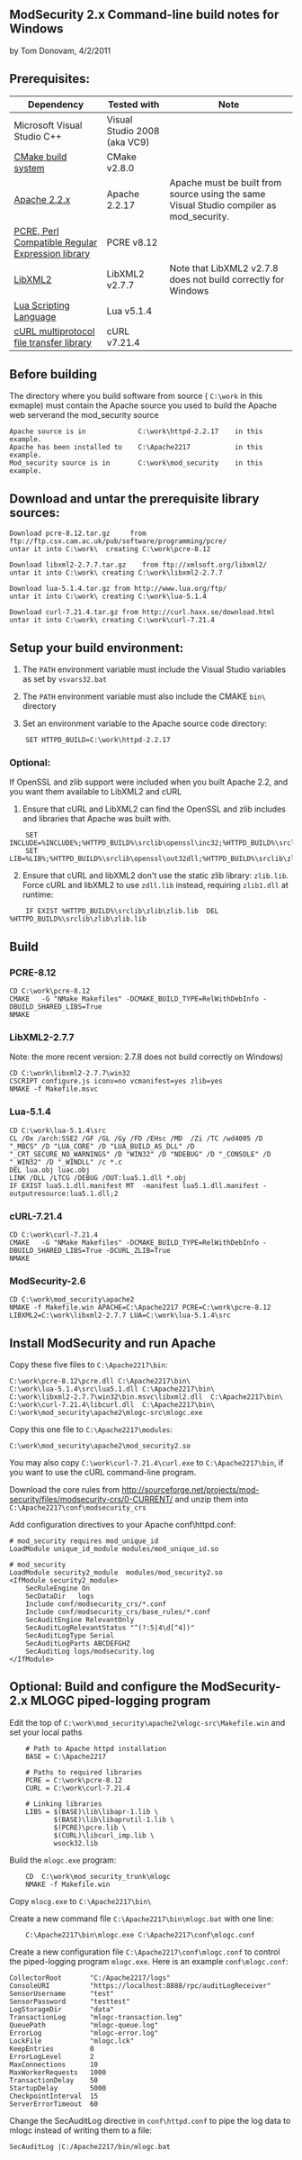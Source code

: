 
## ModSecurity 2.x  Command-line build notes for Windows       

by Tom Donovam, 4/2/2011


## Prerequisites:

Dependency | Tested with | Note
----|------|----
Microsoft Visual Studio C++ | Visual Studio 2008 (aka VC9) |
[CMake build system](http://www.cmake.org/) | CMake v2.8.0 |
[Apache 2.2.x](http://httpd.apache.org/) | Apache 2.2.17 | Apache must be built from source using the same Visual Studio compiler as mod_security.
[PCRE, Perl Compatible Regular Expression library](http://www.pcre.org/) | PCRE v8.12
[LibXML2](http://xmlsoft.org/) | LibXML2 v2.7.7 | Note that LibXML2 v2.7.8 does not build correctly for Windows
[Lua Scripting Language](http://www.lua.org/) | Lua v5.1.4
[cURL multiprotocol file transfer library](http://curl.haxx.se/) | cURL v7.21.4


## Before building

The directory where you build software from source ( ``C:\work`` in this exmaple)
must contain the Apache source you used to build the Apache web serverand the mod_security source

    Apache source is in             C:\work\httpd-2.2.17    in this example.
    Apache has been installed to    C:\Apache2217           in this example.
    Mod_security source is in       C:\work\mod_security    in this example.

## Download and untar the prerequisite library sources:

    Download pcre-8.12.tar.gz     from ftp://ftp.csx.cam.ac.uk/pub/software/programming/pcre/
    untar it into C:\work\  creating C:\work\pcre-8.12

    Download libxml2-2.7.7.tar.gz    from ftp://xmlsoft.org/libxml2/
    untar it into C:\work\ creating C:\work\libxml2-2.7.7

    Download lua-5.1.4.tar.gz from http://www.lua.org/ftp/
    untar it into C:\work\ creating C:\work\lua-5.1.4

    Download curl-7.21.4.tar.gz from http://curl.haxx.se/download.html
    untar it into C:\work\ creating C:\work\curl-7.21.4

## Setup your build environment:

1. The ``PATH`` environment variable must include the Visual Studio variables as set by ``vsvars32.bat``

2. The ``PATH`` environment variable must also include the CMAKE ``bin\`` directory

3. Set an environment variable to the Apache source code directory:

```
    SET HTTPD_BUILD=C:\work\httpd-2.2.17
```

### Optional:

If OpenSSL and zlib support were included when you built Apache 2.2, and you want them available to LibXML2 and cURL

1. Ensure that cURL and LibXML2 can find the OpenSSL and zlib includes and libraries that Apache was built with.

```
    SET INCLUDE=%INCLUDE%;%HTTPD_BUILD%\srclib\openssl\inc32;%HTTPD_BUILD%\srclib\zlib
    SET LIB=%LIB%;%HTTPD_BUILD%\srclib\openssl\out32dll;%HTTPD_BUILD%\srclib\zlib
```

2. Ensure that cURL and libXML2 don't use the static zlib library: ``zlib.lib``. Force cURL and libXML2 to use ``zdll.lib`` instead, requiring ``zlib1.dll`` at runtime:

```
    IF EXIST %HTTPD_BUILD%\srclib\zlib\zlib.lib  DEL %HTTPD_BUILD%\srclib\zlib\zlib.lib
```

## Build

### PCRE-8.12

    CD C:\work\pcre-8.12
    CMAKE   -G "NMake Makefiles" -DCMAKE_BUILD_TYPE=RelWithDebInfo -DBUILD_SHARED_LIBS=True
    NMAKE

### LibXML2-2.7.7

Note: the more recent version: 2.7.8 does not build correctly on Windows)

    CD C:\work\libxml2-2.7.7\win32
    CSCRIPT configure.js iconv=no vcmanifest=yes zlib=yes
    NMAKE -f Makefile.msvc

### Lua-5.1.4

    CD C:\work\lua-5.1.4\src
    CL /Ox /arch:SSE2 /GF /GL /Gy /FD /EHsc /MD  /Zi /TC /wd4005 /D "_MBCS" /D "LUA_CORE" /D "LUA_BUILD_AS_DLL" /D "_CRT_SECURE_NO_WARNINGS" /D "WIN32" /D "NDEBUG" /D "_CONSOLE" /D "_WIN32" /D "_WINDLL" /c *.c
    DEL lua.obj luac.obj
    LINK /DLL /LTCG /DEBUG /OUT:lua5.1.dll *.obj
    IF EXIST lua5.1.dll.manifest MT  -manifest lua5.1.dll.manifest -outputresource:lua5.1.dll;2

### cURL-7.21.4

    CD C:\work\curl-7.21.4
    CMAKE   -G "NMake Makefiles" -DCMAKE_BUILD_TYPE=RelWithDebInfo -DBUILD_SHARED_LIBS=True -DCURL_ZLIB=True
    NMAKE

### ModSecurity-2.6

    CD C:\work\mod_security\apache2
    NMAKE -f Makefile.win APACHE=C:\Apache2217 PCRE=C:\work\pcre-8.12 LIBXML2=C:\work\libxml2-2.7.7 LUA=C:\work\lua-5.1.4\src

## Install ModSecurity and run Apache

Copy these five files to ``C:\Apache2217\bin``:

    C:\work\pcre-8.12\pcre.dll C:\Apache2217\bin\
    C:\work\lua-5.1.4\src\lua5.1.dll C:\Apache2217\bin\
    C:\work\libxml2-2.7.7\win32\bin.msvc\libxml2.dll  C:\Apache2217\bin\
    C:\work\curl-7.21.4\libcurl.dll  C:\Apache2217\bin\
    C:\work\mod_security\apache2\mlogc-src\mlogc.exe

Copy this one file to ``C:\Apache2217\modules``:

    C:\work\mod_security\apache2\mod_security2.so

You may also copy ``C:\work\curl-7.21.4\curl.exe`` to ``C:\Apache2217\bin``, if you want to use the cURL command-line program.

Download the core rules from http://sourceforge.net/projects/mod-security/files/modsecurity-crs/0-CURRENT/ and unzip them into ``C:\Apache2217\conf\modsecurity_crs``

Add configuration directives to your Apache conf\httpd.conf:

    # mod_security requires mod_unique_id
    LoadModule unique_id_module modules/mod_unique_id.so

    # mod_security
    LoadModule security2_module  modules/mod_security2.so
    <IfModule security2_module>
        SecRuleEngine On
        SecDataDir   logs
        Include conf/modsecurity_crs/*.conf
        Include conf/modsecurity_crs/base_rules/*.conf
        SecAuditEngine RelevantOnly
        SecAuditLogRelevantStatus "^(?:5|4\d[^4])"
        SecAuditLogType Serial
        SecAuditLogParts ABCDEFGHZ
        SecAuditLog logs/modsecurity.log
    </IfModule>

## Optional: Build and configure the ModSecurity-2.x MLOGC piped-logging program

Edit the top of ``C:\work\mod_security\apache2\mlogc-src\Makefile.win`` and set your local paths

        # Path to Apache httpd installation
        BASE = C:\Apache2217

        # Paths to required libraries
        PCRE = C:\work\pcre-8.12
        CURL = C:\work\curl-7.21.4

        # Linking libraries
        LIBS = $(BASE)\lib\libapr-1.lib \
               $(BASE)\lib\libaprutil-1.lib \
               $(PCRE)\pcre.lib \
               $(CURL)\libcurl_imp.lib \
               wsock32.lib

Build the ``mlogc.exe`` program:

        CD  C:\work\mod_security_trunk\mlogc
        NMAKE -f Makefile.win

Copy ``mlocg.exe`` to ``C:\Apache2217\bin\``

Create a new command file ``C:\Apache2217\bin\mlogc.bat`` with one line:

        C:\Apache2217\bin\mlogc.exe C:\Apache2217\conf\mlogc.conf

Create a new configuration file ``C:\Apache2217\conf\mlogc.conf`` to control the piped-logging program ``mlogc.exe``.
Here is an example ``conf\mlogc.conf``:

    CollectorRoot       "C:/Apache2217/logs"
    ConsoleURI          "https://localhost:8888/rpc/auditLogReceiver"
    SensorUsername      "test"
    SensorPassword      "testtest"
    LogStorageDir       "data"
    TransactionLog      "mlogc-transaction.log"
    QueuePath           "mlogc-queue.log"
    ErrorLog            "mlogc-error.log"
    LockFile            "mlogc.lck"
    KeepEntries         0
    ErrorLogLevel       2
    MaxConnections      10
    MaxWorkerRequests   1000
    TransactionDelay    50
    StartupDelay        5000
    CheckpointInterval  15
    ServerErrorTimeout  60

Change the SecAuditLog directive in ``conf\httpd.conf`` to pipe the log data to mlogc instead of writing them to a file:

    SecAuditLog |C:/Apache2217/bin/mlogc.bat
